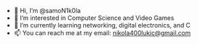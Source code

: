 - 👋 Hi, I’m @samoN1k0la
- 👀 I’m interested in Computer Science and Video Games
- 🌱 I’m currently learning networking, digital electronics, and C
- 📫 You can reach me at my email: nikola400lukic@gmail.com

<!---
samoN1k0la/samoN1k0la is a ✨ special ✨ repository because its `README.md` (this file) appears on your GitHub profile.
You can click the Preview link to take a look at your changes.
--->
